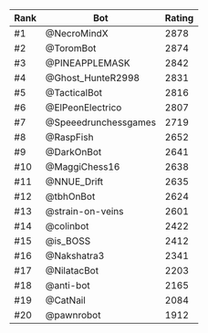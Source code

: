 Rank|Bot|Rating
---|---|---
#1|@NecroMindX|2878
#2|@ToromBot|2874
#3|@PINEAPPLEMASK|2842
#4|@Ghost_HunteR2998|2831
#5|@TacticalBot|2816
#6|@ElPeonElectrico|2807
#7|@Speeedrunchessgames|2719
#8|@RaspFish|2652
#9|@DarkOnBot|2641
#10|@MaggiChess16|2638
#11|@NNUE_Drift|2635
#12|@tbhOnBot|2624
#13|@strain-on-veins|2601
#14|@colinbot|2422
#15|@is_BOSS|2412
#16|@Nakshatra3|2341
#17|@NilatacBot|2203
#18|@anti-bot|2165
#19|@CatNail|2084
#20|@pawnrobot|1912
